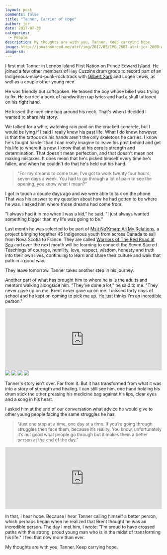 ```yaml
---
layout: post
comments: false
title: "Tanner, Carrier of Hope"
author: jcr
date: 2017-07-30
categories:
  - People
description: My thoughts are with you, Tanner. Keep carrying hope.
image: http://jonathonreed.me/atrf/img/2017/05/IMG_2687-atrf-jcr-2000-web.jpg
image-sm:
---
```


I first met Tanner in Lennox Island First Nation on Prince Edward Island. He joined a few other members of Hey Cuzzins drum group to record part of an Indigenous-mixed-punk-rock track with <a href="http://jonathonreed.me/atrf/2017/06/06/gilbert-sark-drum-keeper/" target="blank">Gilbert Sark</a> and Logen Lewis, as well as a couple other young men.

He was friendly but softspoken. He teased the boy whose bike I was trying to fix. He carried a book of handwritten rap lyrics and had a skull tattooed on his right hand.

He kissed the medicine bag around his neck. That's when I decided I wanted to share his story.

We talked for a whle, watching rain pool on the cracked concrete, but I would be lying if I said I really knew his past life. What I do know, however, is that the tattoos on his hands aren't the only skeletons he carries. I know he's fought harder than I can really imagine to leave his past behind and get his life to where it is now. I know that at his core is strength and determination. That doesn't mean perfection, and that doesn't mean not making mistakes. It does mean that he's picked himself every time he's fallen, and when he couldn't do that he's held out his hand.

<blockquote>&ldquo;For my dreams to come true, I&rsquo;ve got to work twenty four hours, seven days a week. You had to go through a lot of pain to see the opening, you know what I mean?&rdquo;</blockquote>

I got in touch a couple days ago and we were able to talk on the phone. That was his answer to my question about how he had gotten to be where he was. I asked him where those dreams had come from.

"I always had it in me when I was a kid," he said. "I just always wanted something bigger than my life was going to be."

Last month he was selected to be part of <a href="https://3things.ca/msit-nokmaq-all-my-relations/" target="blank">Msit No’Kmaq: All My Relations</a>, a project bringing together 45 Indigenous youth from across Canada to sail from Nova Scotia to France. They are called <a href="https://3things.ca/wp-content/uploads/2017/06/Warriors-of-the-Red-Road-at-Sea-.pdf" target="blank">Warriors of The Red Road at Sea</a> and over the next month will be learning to connect the Seven Sacred Teachings of courage, humility, love, respect, wisdom, honesty and truth into their own lives, continuing to learn and share their culture and walk that path in a good way.

They leave tomorrow. Tanner takes another step in his journey.

Another part of what has brought him to where he is is the adults and mentors walking alongside him. "They've done a lot," he said to me. "They never gave up on me. Brent never gave up on me. I missed forty days of school and he kept on coming to pick me up. He just thinks I'm an incredible person."

<iframe width="100%" height="200" scrolling="no" frameborder="no" src="https://w.soundcloud.com/player/?url=https%3A//api.soundcloud.com/tracks/354089828&amp;color=%23ff5500&amp;auto_play=false&amp;hide_related=false&amp;show_comments=true&amp;show_user=true&amp;show_reposts=false&amp;show_teaser=true&amp;visual=true"></iframe>

<img src="http://jonathonreed.me/atrf/img/2017/05/IMG_2682-atrf-jcr-2000-web.jpg">

<img src="http://jonathonreed.me/atrf/img/2017/05/IMG_2676-atrf-jcr-2000-web.jpg">

<img src="http://jonathonreed.me/atrf/img/2017/05/IMG_2678-atrf-jcr-2000-web.jpg">

<img src="http://jonathonreed.me/atrf/img/2017/05/IMG_2679-atrf-jcr-2000-web.jpg">

Tanner's story isn't over. Far from it. But it has transformed from what it was into a story of strength and healing. I can still see him, one hand holding his drum stick the other pressing his medicine bag against his lips, clear eyes and a song in his heart.

I asked him at the end of our conversation what advice he would give to other young people facing the same struggles he has.

<blockquote>&ldquo;Just one step at a time, one day at a time. If you&rsquo;re going through struggles then face them, because it&rsquo;s reality. You know, unfortunately it&rsquo;s not good what people go through but it makes them a better person at the end of the day.&rdquo;</blockquote>

<iframe width="100%" height="200" scrolling="no" frameborder="no" src="https://w.soundcloud.com/player/?url=https%3A//api.soundcloud.com/tracks/354089822&amp;color=%23ff5500&amp;auto_play=false&amp;hide_related=false&amp;show_comments=true&amp;show_user=true&amp;show_reposts=false&amp;show_teaser=true&amp;visual=true"></iframe>

In that, I hear hope. Because I hear Tanner calling himself a better person, which perhaps began when he realized that Brent thought he was an incredible person. The day I met him, I wrote: "I'm proud to have crossed paths with this strong, proud young man who is in the midst of transforming his life." I feel that now more than ever.

My thoughts are with you, Tanner. Keep carrying hope.